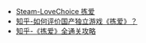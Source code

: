 - [Steam-LoveChoice 拣爱](https://store.steampowered.com/app/939400/LoveChoice/)
- [知乎-如何评价国产独立游戏《拣爱》？](https://www.zhihu.com/question/296746696)
- [知乎-《拣爱》全通关攻略](https://zhuanlan.zhihu.com/p/373957600)
